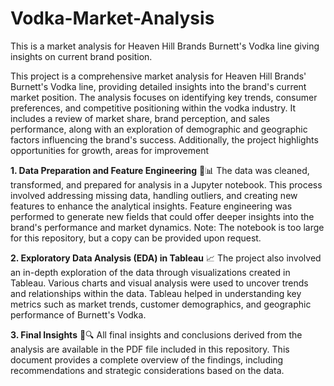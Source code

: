 # Vodka-Market-Analysis
This is a market analysis for Heaven Hill Brands Burnett's Vodka line giving insights on current brand position.

This project is a comprehensive market analysis for Heaven Hill Brands' Burnett's Vodka line, providing detailed insights into the brand's current market position. The analysis focuses on identifying key trends, consumer preferences, and competitive positioning within the vodka industry. It includes a review of market share, brand perception, and sales performance, along with an exploration of demographic and geographic factors influencing the brand's success. Additionally, the project highlights opportunities for growth, areas for improvement


**1. Data Preparation and Feature Engineering** 🧹📊
The data was cleaned, transformed, and prepared for analysis in a Jupyter notebook. This process involved addressing missing data, handling outliers, and creating new features to enhance the analytical insights.
Feature engineering was performed to generate new fields that could offer deeper insights into the brand's performance and market dynamics.
Note: The notebook is too large for this repository, but a copy can be provided upon request.


**2. Exploratory Data Analysis (EDA) in Tableau** 📈
The project also involved an in-depth exploration of the data through visualizations created in Tableau. Various charts and visual analysis were used to uncover trends and relationships within the data.
Tableau helped in understanding key metrics such as market trends, customer demographics, and geographic performance of Burnett's Vodka.


**3. Final Insights** 📝🔍
All final insights and conclusions derived from the analysis are available in the PDF file included in this repository. This document provides a complete overview of the findings, including recommendations and strategic considerations based on the data.
